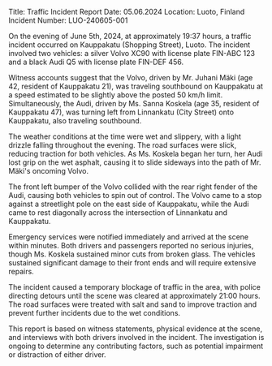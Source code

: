 Title: Traffic Incident Report
Date: 05.06.2024
Location: Luoto, Finland
Incident Number: LUO-240605-001

On the evening of June 5th, 2024, at approximately 19:37 hours, a traffic incident occurred on Kauppakatu (Shopping Street), Luoto. The incident involved two vehicles: a silver Volvo XC90 with license plate FIN-ABC 123 and a black Audi Q5 with license plate FIN-DEF 456.

Witness accounts suggest that the Volvo, driven by Mr. Juhani Mäki (age 42, resident of Kauppakatu 21), was traveling southbound on Kauppakatu at a speed estimated to be slightly above the posted 50 km/h limit. Simultaneously, the Audi, driven by Ms. Sanna Koskela (age 35, resident of Kauppakatu 47), was turning left from Linnankatu (City Street) onto Kauppakatu, also traveling southbound.

The weather conditions at the time were wet and slippery, with a light drizzle falling throughout the evening. The road surfaces were slick, reducing traction for both vehicles. As Ms. Koskela began her turn, her Audi lost grip on the wet asphalt, causing it to slide sideways into the path of Mr. Mäki's oncoming Volvo.

The front left bumper of the Volvo collided with the rear right fender of the Audi, causing both vehicles to spin out of control. The Volvo came to a stop against a streetlight pole on the east side of Kauppakatu, while the Audi came to rest diagonally across the intersection of Linnankatu and Kauppakatu.

Emergency services were notified immediately and arrived at the scene within minutes. Both drivers and passengers reported no serious injuries, though Ms. Koskela sustained minor cuts from broken glass. The vehicles sustained significant damage to their front ends and will require extensive repairs.

The incident caused a temporary blockage of traffic in the area, with police directing detours until the scene was cleared at approximately 21:00 hours. The road surfaces were treated with salt and sand to improve traction and prevent further incidents due to the wet conditions.

This report is based on witness statements, physical evidence at the scene, and interviews with both drivers involved in the incident. The investigation is ongoing to determine any contributing factors, such as potential impairment or distraction of either driver.
